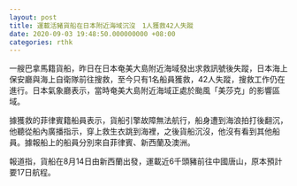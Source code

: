 ```yaml
---
layout: post
title: 運載活豬貨船在日本附近海域沉沒　1人獲救42人失蹤
date: 2020-09-03 19:48:50.000000000 +08:00
categories: rthk
---
```


一艘巴拿馬籍貨船，昨日在日本奄美大島附近海域發出求救訊號後失蹤，日本海上保安廳與海上自衛隊前往搜救，至今只有1名船員獲救，42人失蹤，搜救工作仍在進行。日本氣象廳表示，當時奄美大島附近海域正處於颱風「美莎克」的影響區域。

據獲救的菲律賓籍船員表示，貨船引擎故障無法航行，船身遭到海浪拍打後翻沉，他聽從船內廣播指示，穿上救生衣跳到海裡，之後貨船沉沒，他沒有看到其他船員。據報船上的船員分別來自菲律賓、新西蘭及澳洲。

報道指，貨船在8月14日由新西蘭出發，運載近6千頭豬前往中國唐山，原本預計要17日航程。
